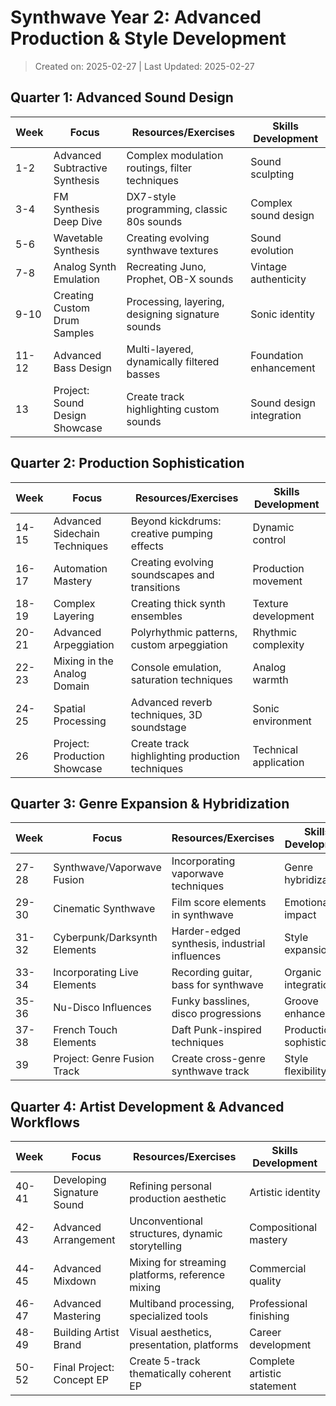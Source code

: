 
# Synthwave Year 2: Advanced Production & Style Development

> Created on: 2025-02-27 | Last Updated: 2025-02-27




## Quarter 1: Advanced Sound Design
| Week | Focus | Resources/Exercises | Skills Development |
|------|-------|---------------------|-------------------|
| 1-2 | Advanced Subtractive Synthesis | Complex modulation routings, filter techniques | Sound sculpting |
| 3-4 | FM Synthesis Deep Dive | DX7-style programming, classic 80s sounds | Complex sound design |
| 5-6 | Wavetable Synthesis | Creating evolving synthwave textures | Sound evolution |
| 7-8 | Analog Synth Emulation | Recreating Juno, Prophet, OB-X sounds | Vintage authenticity |
| 9-10 | Creating Custom Drum Samples | Processing, layering, designing signature sounds | Sonic identity |
| 11-12 | Advanced Bass Design | Multi-layered, dynamically filtered basses | Foundation enhancement |
| 13 | Project: Sound Design Showcase | Create track highlighting custom sounds | Sound design integration |

## Quarter 2: Production Sophistication
| Week | Focus | Resources/Exercises | Skills Development |
|------|-------|---------------------|-------------------|
| 14-15 | Advanced Sidechain Techniques | Beyond kickdrums: creative pumping effects | Dynamic control |
| 16-17 | Automation Mastery | Creating evolving soundscapes and transitions | Production movement |
| 18-19 | Complex Layering | Creating thick synth ensembles | Texture development |
| 20-21 | Advanced Arpeggiation | Polyrhythmic patterns, custom arpeggiation | Rhythmic complexity |
| 22-23 | Mixing in the Analog Domain | Console emulation, saturation techniques | Analog warmth |
| 24-25 | Spatial Processing | Advanced reverb techniques, 3D soundstage | Sonic environment |
| 26 | Project: Production Showcase | Create track highlighting production techniques | Technical application |

## Quarter 3: Genre Expansion & Hybridization
| Week | Focus | Resources/Exercises | Skills Development |
|------|-------|---------------------|-------------------|
| 27-28 | Synthwave/Vaporwave Fusion | Incorporating vaporwave techniques | Genre hybridization |
| 29-30 | Cinematic Synthwave | Film score elements in synthwave | Emotional impact |
| 31-32 | Cyberpunk/Darksynth Elements | Harder-edged synthesis, industrial influences | Style expansion |
| 33-34 | Incorporating Live Elements | Recording guitar, bass for synthwave | Organic integration |
| 35-36 | Nu-Disco Influences | Funky basslines, disco progressions | Groove enhancement |
| 37-38 | French Touch Elements | Daft Punk-inspired techniques | Production sophistication |
| 39 | Project: Genre Fusion Track | Create cross-genre synthwave track | Style flexibility |

## Quarter 4: Artist Development & Advanced Workflows
| Week | Focus | Resources/Exercises | Skills Development |
|------|-------|---------------------|-------------------|
| 40-41 | Developing Signature Sound | Refining personal production aesthetic | Artistic identity |
| 42-43 | Advanced Arrangement | Unconventional structures, dynamic storytelling | Compositional mastery |
| 44-45 | Advanced Mixdown | Mixing for streaming platforms, reference mixing | Commercial quality |
| 46-47 | Advanced Mastering | Multiband processing, specialized tools | Professional finishing |
| 48-49 | Building Artist Brand | Visual aesthetics, presentation, platforms | Career development |
| 50-52 | Final Project: Concept EP | Create 5-track thematically coherent EP | Complete artistic statement |
